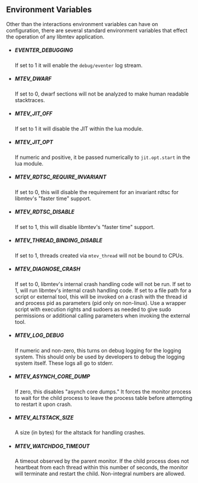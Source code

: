 ## Environment Variables

Other than the interactions environment variables can have on configuration,
there are several standard environment variables that effect the operation of
any libmtev application.

 * ##### EVENTER_DEBUGGING

   If set to 1 it will enable the `debug/eventer` log stream.

 * ##### MTEV_DWARF

   If set to 0, dwarf sections will not be analyzed to make human readable
   stacktraces.

 * ##### MTEV_JIT_OFF

   If set to 1 it will disable the JIT within the lua module.

 * ##### MTEV_JIT_OPT

   If numeric and positive, it be passed numerically to `jit.opt.start` in
   the lua module.

 * ##### MTEV_RDTSC_REQUIRE_INVARIANT

   If set to 0, this will disable the requirement for an invariant rdtsc
   for libmtev's "faster time" support.

 * ##### MTEV_RDTSC_DISABLE

   If set to 1, this will disable libmtev's "faster time" support.

 * ##### MTEV_THREAD_BINDING_DISABLE

   If set to 1, threads created via `mtev_thread` will not be bound to CPUs.

 * ##### MTEV_DIAGNOSE_CRASH

   If set to 0, libmtev's internal crash handling code will not
   be run.  If set to 1, will run libmtev's internal crash handling code.
   If set to a file path for a script or external tool, this will be invoked
   on a crash with the thread id and process pid as parameters (pid only on
   non-linux).  Use a wrapper script with execution rights and sudoers as
   needed to give sudo permissions or additional calling parameters when
   invoking the external tool.

 * ##### MTEV_LOG_DEBUG

   If numeric and non-zero, this turns on debug logging for the logging system.
   This should only be used by developers to debug the logging system itself.
   These logs all go to stderr.

 * ##### MTEV_ASYNCH_CORE_DUMP

   If zero, this disables "asynch core dumps."  It forces the monitor process
   to wait for the child process to leave the process table before attempting
   to restart it upon crash.

 * ##### MTEV_ALTSTACK_SIZE

   A size (in bytes) for the altstack for handling crashes.

 * ##### MTEV_WATCHDOG_TIMEOUT

   A timeout observed by the parent monitor.  If the child process
   does not heartbeat from each thread within this number of seconds,
   the monitor will terminate and restart the child.  Non-integral
   numbers are allowed.
